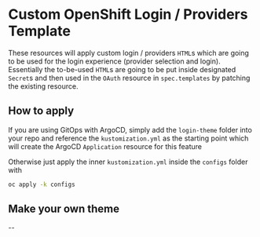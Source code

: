 # Custom OpenShift Login / Providers Template

These resources will apply custom login / providers `HTML`s which are going to be used for the login experience (provider selection and login). Essentially the to-be-used `HTML`s are going to be put inside designated `Secret`s and then used in the `OAuth` resource in `spec.templates` by patching the existing resource.

## How to apply

If you are using GitOps with ArgoCD, simply add the `login-theme` folder into your repo and reference the `kustomization.yml` as the starting point which will create the ArgoCD `Application` resource for this feature

Otherwise just apply the inner `kustomization.yml` inside the `configs` folder with

```sh
oc apply -k configs
```

## Make your own theme

--